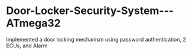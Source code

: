 # Door-Locker-Security-System---ATmega32
Implemented a door locking mechanism using password authentication, 2 ECUs, and Alarm
